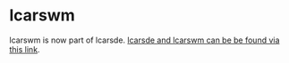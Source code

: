 # lcarswm
lcarswm is now part of lcarsde. [lcarsde and lcarswm can be be found via this link](https://github.com/lcarsde).
